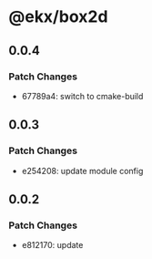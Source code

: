 # @ekx/box2d

## 0.0.4

### Patch Changes

- 67789a4: switch to cmake-build

## 0.0.3

### Patch Changes

- e254208: update module config

## 0.0.2

### Patch Changes

- e812170: update
